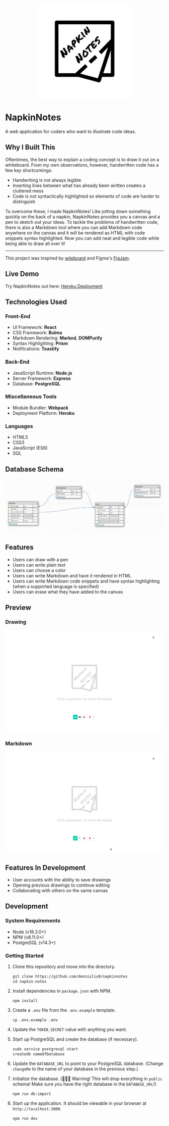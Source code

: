 
<p align="center">
  <img src="readmeImages/android-chrome-512x512.png" width=300px />
</p>

# NapkinNotes

A web application for coders who want to illustrate code ideas.

## Why I Built This

Oftentimes, the best way to explain a coding concept is to draw it out on a whiteboard. From my own observations, however, handwritten code has a few key shortcomings:

* Handwriting is not always legible
* Inserting lines between what has already been written creates a cluttered mess
* Code is not syntactically highlighted so elements of code are harder to distinguish

To overcome these, I made NapkinNotes! Like jotting down something quickly on the back of a napkin, NapkinNotes provides you a canvas and a pen to sketch out your ideas. To tackle the problems of handwritten code, there is also a Markdown tool where you can add Markdown code anywhere on the canvas and it will be rendered as HTML with code snippets syntax highlighted. Now you can add neat and legible code while being able to draw all over it!

---

This project was inspired by [witeboard](https://witeboard.com/d11c7ad0-251c-11ed-9750-23d1f6f20425) and Figma's [FigJam](https://www.figma.com/figjam/).


##  Live Demo

Try NapkinNotes out here: [Heroku Deployment](https://napkinnotes.herokuapp.com)

## Technologies Used

### Front-End

* UI Framework: **React**
* CSS Framework: **Bulma**
* Markdown Rendering: **Marked**, **DOMPurify**
* Syntax Highlighting: **Prism**
* Notifications: **Toastify**

### Back-End

* JavaScript Runtime: **Node.js**
* Server Framework: **Express**
* Database: **PostgreSQL**

### Miscellaneous Tools

* Module Bundler: **Webpack**
* Deployment Platform: **Heroku**

### Languages

* HTML5
* CSS3
* JavaScript (ES6)
* SQL

## Database Schema

![database schema](./readmeImages/database-schema.PNG)

## Features

* Users can draw with a pen
* Users can write plain text
* Users can choose a color
* Users can write Markdown and have it rendered in HTML
* Users can write Markdown code snippets and have syntax highlighting (when a supported language is specified)
* Users can erase what they have added to the canvas

## Preview

### Drawing

![drawing feature](./readmeImages/preview-drawing.gif)

### Markdown

![markdown feature](./readmeImages/preview-markdown.gif)

## Features In Development

* User accounts with the ability to save drawings
* Opening previous drawings to continue editing
* Collaborating with others on the same canvas

## Development

### System Requirements

* Node (v18.3.0+)
* NPM (v8.11.0+)
* PostgreSQL (v14.3+)

### Getting Started

1. Clone this repository and move into the directory.

    ```shell
    git clone https://github.com/dennisliu9/napkinnotes
    cd napkin-notes
    ```

1. Install dependencies in `package.json` with NPM.

    ```shell
    npm install
    ```

1. Create a `.env` file from the `.env.example` template.

    ```shell
    cp .env.example .env
    ```

1. Update the `TOKEN_SECRET` value with anything you want.

1. Start up PostgreSQL and create the database (if necessary).

    ```shell
    sudo service postgresql start
    createdb nameOfDatabase
    ```

1. Update the `DATABASE_URL` to point to your PostgreSQL database. (Change `changeMe` to the name of your database in the previous step.)

1. Initialize the database. (🚨🚨🚨 Warning! This will drop everything in `public` schema! Make sure you have the right database in the `DATABASE_URL`!)

    ```shell
    npm run db:import
    ```

1. Start up the application. It should be viewable in your browser at `http://localhost:3000`.

    ```shell
    npm run dev
    ```
